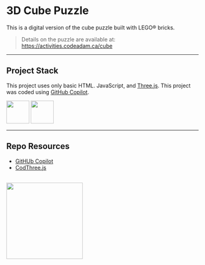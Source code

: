 # 3D Cube Puzzle

This is a digital version of the cube puzzle built with LEGO&reg; bricks.

> Details on the puzzle are available at:
> https://activities.codeadam.ca/cube

---

## Project Stack

This project uses only basic HTML. JavaScript, and [Three.js](https://threejs.org/). This project was coded using [GitHub Copilot](https://github.com/features/copilot).

<img src="https://console.codeadam.ca/api/image/javascript" width="60"> <img src="https://console.codeadam.ca/api/image/threejs" width="60">

---

## Repo Resources

- [GitHUb Copilot](https://github.com/features/copilot)
- [CodThree.js](https://threejs.org/)

<br>
<a href="https://codeadam.ca">
<img src="https://cdn.codeadam.ca/images@1.0.0/codeadam-logo-coloured-horizontal.png" width="200">
</a>
